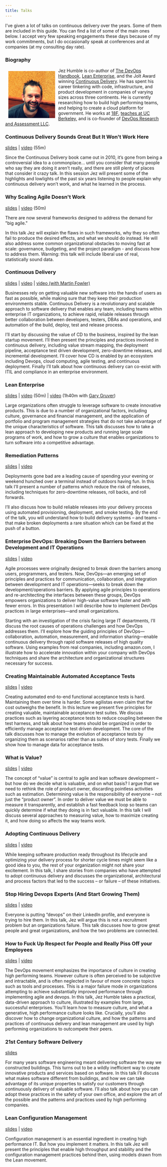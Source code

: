 ```yaml
---
title: Talks
---
```


I've given a lot of talks on continuous delivery over the years. Some of them are included in this guide. You can find a list of some of the main ones below. I accept very few speaking engagements these days because of my work commitments, but I do occasionally speak at conferences and at companies (at my consulting day rate).

### Biography ###

<img src="/images/jez.jpeg" width="150px" style="padding:10px;float:left;" />
Jez Humble is co-author of <a href="http://www.amazon.com/dp/1942788002?tag=contindelive-20">The DevOps Handbook</a>, <a href="http://www.amazon.com/dp/1449368425?tag=contindelive-20">Lean Enterprise</a>, and the Jolt Award winning <a href="http://www.amazon.com/dp/0321601912?tag=contindelive-20">Continuous Delivery</a>. He has spent his career tinkering with code, infrastructure, and product development in companies of varying sizes across three continents. He is currently researching how to build high performing teams, and helping to create a cloud platform for government. He works at <a href="http://18f.gsa.gov">18F</a>, <a href="http://www.ischool.berkeley.edu/people/faculty/jezhumble">teaches at UC Berkeley</a>, and is co-founder of <a href="https://devops-research.com">DevOps Research and Assessment LLC</a>.

### Continuous Delivery Sounds Great But It Won't Work Here ###

[slides](http://www.slideshare.net/jezhumble/continuous-delivery-sounds-great-but-it-wont-work-here) &#124; [video](https://vimeo.com/193849732) (55m)

Since the Continuous Delivery book came out in 2010, it’s gone from being a controversial idea to a commonplace... until you consider that many people who say they are doing it aren’t really, and there are still plenty of places that consider it crazy talk. In this session Jez will present some of the highlights and lowlights of the past six years listening to people explain why continuous delivery won’t work, and what he learned in the process.

### Why Scaling Agile Doesn't Work ###

[slides](http://www.slideshare.net/jezhumble/why-scaling-agile-doesnt-work-and-what-to-do-about-it) &#124; [video](https://www.youtube.com/watch?v=2zYxWEZ0gYg) (50m)

There are now several frameworks designed to address the demand for "big agile."

In this talk Jez will explain the flaws in such frameworks, why they so often fail to produce the desired effects, and what we should do instead. He will also address some common organizational obstacles to moving fast at scale: governance, budgeting, and the project paradigm - and discuss how to address them. Warning: this talk will include liberal use of real, statistically sound data.

### Continuous Delivery ###

[slides](http://www.slideshare.net/jezhumble/continuous-delivery-5359386) &#124; [video](http://www.youtube.com/watch?v=skLJuksCRTw) &#124; [video (with Martin Fowler)](http://yow.eventer.com/events/1004/talks/1062)

Businesses rely on getting valuable new software into the hands of users as fast as possible, while making sure that they keep their production environments stable. Continuous Delivery is a revolutionary and scalable approach to software delivery that enables any team, including teams within enterprise IT organizations, to achieve rapid, reliable releases through better collaboration between developers, testers, DBAs and operations, and automation of the build, deploy, test and release process.

I’ll start by discussing the value of CD to the business, inspired by the lean startup movement. I’ll then present the principles and practices involved in continuous delivery, including value stream mapping, the deployment pipeline, acceptance test driven development, zero-downtime releases, and incremental development. I’ll cover how CD is enabled by an ecosystem including Devops, cloud computing, agile testing, and continuous deployment. Finally I’ll talk about how continuous delivery can co-exist with ITIL and compliance in an enterprise environment.

### Lean Enterprise ###

[slides](http://www.slideshare.net/jezhumble/lean-enterprise-42651898) &#124; [video](https://yow.eventer.com/yow-2014-1222/the-lean-enterprise-by-jez-humble-1696) (50m) &#124; [video](http://yow.eventer.com/events/1004/talks/1062) (1h40m with [Gary Gruver](http://practicallargescaleagile.com/))

Large organizations often struggle to leverage software to create innovative products. This is due to a number of organizational factors, including culture, governance and financial management, and the application of portfolio and program management strategies that do not take advantage of the unique characteristics of software. This talk discusses how to take a lean approach to developing new products and running large scale programs of work, and how to grow a culture that enables organizations to turn software into a competitive advantage.

### Remediation Patterns ###

[slides](http://www.slideshare.net/jezhumble/remediation-patterns) &#124; [video](http://www.infoq.com/presentations/Remediation-Patterns)

Deployments gone bad are a leading cause of spending your evening or weekend hunched over a terminal instead of outdoors having fun. In this talk I’ll present a number of patterns which reduce the risk of releases, including techniques for zero-downtime releases, roll backs, and roll forwards.

I’ll also discuss how to build reliable releases into your delivery process using automated provisioning, deployment, and smoke testing. By the end of the talk, you will understand how to build delivery systems – and teams – that make broken deployments a rare situation which can be fixed at the push of a button.

### Enterprise DevOps: Breaking Down the Barriers between Development and IT Operations ###

[slides](http://www.slideshare.net/jezhumble/scaling-devops) &#124; [video](http://www.infoq.com/presentations/Scaling-Devops)

Agile processes were originally designed to break down the barriers among users, programmers, and testers. Now, DevOps—an emerging set of principles and practices for communication, collaboration, and integration between development and IT operations—seeks to break down the development/operations barriers. By applying agile principles to operations and re-architecting the interfaces between these groups, DevOps empowers organizations to deliver high-value software faster and with fewer errors. In this presentation I will describe how to implement DevOps practices in large enterprises—and small organizations.

Starting with an investigation of the crisis facing large IT departments, I’ll discuss the root causes of operations challenges and how DevOps addresses them. I’ll explore how the guiding principles of DevOps—collaboration, automation, measurement, and information sharing—enable continuous delivery through rapid software releases of high quality software. Using examples from real companies, including amazon.com, I illustrate how to accelerate innovation within your company with DevOps techniques and share the architecture and organizational structures necessary for success.

### Creating Maintainable Automated Acceptance Tests ###

[slides](http://www.slideshare.net/jezhumble/creating-maintainable-automated-acceptance-tests) &#124; [video](http://www.youtube.com/watch?v=X9ap-zH0Gkc)

Creating automated end-to-end functional acceptance tests is hard. Maintaining them over time is harder. Some agilistas even claim that the cost outweighs the benefit. In this lecture we present five principles for creating valuable, maintainable acceptance test suites. We discuss practices such as layering acceptance tests to reduce coupling between the test harness, and talk about how teams should be organized in order to efficiently manage acceptance test driven development. The core of the talk discusses how to manage the evolution of acceptance tests by organizing them as scenarios rather than as suites of story tests. Finally we show how to manage data for acceptance tests.

### What is Value? ###

[slides](http://www.slideshare.net/jezhumble/what-is-value) &#124; [video](http://www.youtube.com/watch?v=ESOaDiv3lXA)

The concept of “value” is central to agile and lean software development – but how do we decide what is valuable, and on what basis? I argue that we need to rethink the role of product owner, discarding pointless activities such as estimation. Determining value is the responsibility of everyone – not just the “product owner”. In order to deliver value we must be able to measure it transparently, and establish a fast feedback loop so teams can quickly determine if what they doing is in fact valuable. In this talk I will discuss several approaches to measuring value, how to maximize creating it, and how doing so affects the way teams work.

### Adopting Continuous Delivery ###

[slides](http://www.slideshare.net/jezhumble/adopting-continuous-delivery) &#124; [video](http://www.infoq.com/presentations/Adopting-Continuous-Delivery)

While keeping software production ready throughout its lifecycle and optimizing your delivery process for shorter cycle times might seem like a good idea to you, the rest of your organization might not share your excitement. In this talk, I share stories from companies who have attempted to adopt continuous delivery and discusses the organizational, architectural and process factors that led to the success – or failure – of these initiatives.

### Stop Hiring Devops Experts (And Start Growing Them) ###

[slides](http://www.slideshare.net/jezhumble/stop-hiring-devops-experts-and-start-growing-them) &#124; [video](http://puppetlabs.com/presentations/keynote-stop-hiring-devops-experts-and-start-growing-them)

Everyone is putting “devops” on their LinkedIn profile, and everyone is trying to hire them. In this talk, Jez will argue this is not a recruitment problem but an organizations failure. This talk discusses how to grow great people and great organizations, and how the two problems are connected.

### How to Fuck Up Respect for People and Really Piss Off your Employees ###

[slides](http://www.slideshare.net/jezhumble/how-to-fuck-up-respect-for-people-and-really-piss-off-your-employees) &#124; [video](https://vimeo.com/127084504)

The DevOps movement emphasizes the importance of culture in creating high performing teams. However culture is often perceived to be subjective and intractable, and is often neglected in favour of more concrete topics such as tools and processes. This is a major failure mode in organizations attempting to achieve substantially improved performance through implementing agile and devops. In this talk, Jez Humble takes a practical, data-driven approach to culture, illustrated by examples from large, successful enterprises. You’ll learn how to measure culture, and what a generative, high performance culture looks like. Crucially, you’ll also discover how to change organizational culture, and how the patterns and practices of continuous delivery and lean management are used by high performing organizations to outcompete their peers.

### 21st Century Software Delivery ###

[slides](http://www.slideshare.net/jezhumble/21-century-software)

For many years software engineering meant delivering software the way we constructed buildings. This turns out to be a wildly inefficient way to create innovative products and services based on software. In this talk I’ll discuss what makes software different from buildings, and how we can take advantage of its unique properties to satisfy our customers through continuously delivery of valuable software. I’ll also talk about how you can adopt these practices in the safety of your own office, and explore the art of the possible and the patterns and practices used by high performing companies.

### Lean Configuration Management ###

[slides](http://www.slideshare.net/jezhumble/lean-configuration-management) &#124; [video](https://www.youtube.com/watch?v=L1w2_AY82WY)

Configuration management is an essential ingredient in creating high performance IT. But how you implement it matters. In this talk Jez will present the principles that enable high throughput and stability and the configuration management practices behind then, using models drawn from the Lean movement.
